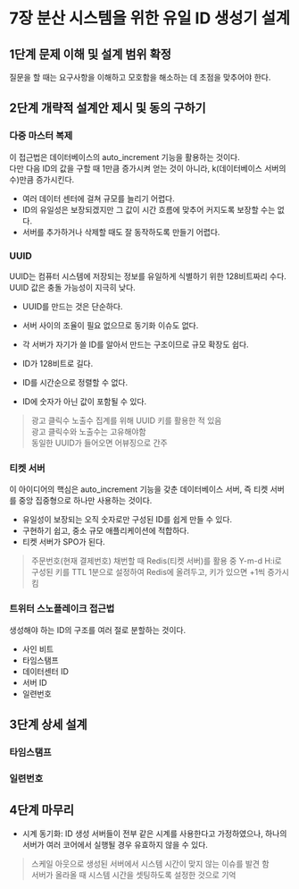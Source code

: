 # 7장 분산 시스템을 위한 유일 ID 생성기 설계

## 1단계 문제 이해 및 설계 범위 확정

질문을 할 때는 요구사항을 이해하고 모호함을 해소하는 데 초점을 맞추어야 한다.  

## 2단계 개략적 설계안 제시 및 동의 구하기

### 다중 마스터 복제

이 접근법은 데이터베이스의 auto_increment 기능을 활용하는 것이다.  
다만 다음 ID의 값을 구할 때 1만큼 증가시켜 얻는 것이 아니라, k(데이터베이스 서버의 수)만큼 증가시킨다.  

- 여러 데이터 센터에 걸쳐 규모를 늘리기 어렵다.
- ID의 유일성은 보장되겠지만 그 값이 시간 흐름에 맞추어 커지도록 보장할 수는 없다.
- 서버를 추가하거나 삭제할 때도 잘 동작하도록 만들기 어렵다.

### UUID

UUID는 컴퓨터 시스템에 저장되는 정보를 유일하게 식별하기 위한 128비트짜리 수다.  
UUID 값은 충돌 가능성이 지극히 낮다.  

- UUID를 만드는 것은 단순하다.
- 서버 사이의 조율이 필요 없으므로 동기화 이슈도 없다.
- 각 서버가 자기가 쓸 ID를 알아서 만드는 구조이므로 규모 확장도 쉽다.

- ID가 128비트로 길다.
- ID를 시간순으로 정렬할 수 없다.
- ID에 숫자가 아닌 값이 포함될 수 있다.

> 광고 클릭수 노출수 집계를 위해 UUID 키를 활용한 적 있음  
> 광고 클릭수와 노출수는 고유해야함  
> 동일한 UUID가 들어오면 어뷰징으로 간주  

### 티켓 서버

이 아이디어의 핵심은 auto_increment 기능을 갖춘 데이터베이스 서버, 즉 티켓 서버를 중앙 집중형으로 하나만 사용하는 것이다.  

- 유일성이 보장되는 오직 숫자로만 구성된 ID를 쉽게 만들 수 있다.
- 구현하기 쉽고, 중소 규모 애플리케이션에 적합하다.
- 티켓 서버가 SPO가 된다.

> 주문번호(현재 결제번호) 채번할 때 Redis(티켓 서버)를 활용 중
> Y-m-d H:i로 구성된 키를 TTL 1분으로 설정하여 Redis에 올려두고, 키가 있으면 +1씩 증가시킴

### 트위터 스노플레이크 접근법

생성해야 하는 ID의 구조를 여러 절로 분할하는 것이다.  

- 사인 비트
- 타임스탬프
- 데이터센터 ID
- 서버 ID
- 일련번호

## 3단계 상세 설계

### 타임스탬프

### 일련번호

## 4단계 마무리

- 시계 동기화: ID 생성 서버들이 전부 같은 시계를 사용한다고 가정하였으나, 하나의 서버가 여러 코어에서 실행될 경우 유효하지 않을 수 있다.  

> 스케일 아웃으로 생성된 서버에서 시스템 시간이 맞지 않는 이슈를 발견 함  
> 서버가 올라올 때 시스템 시간을 셋팅하도록 설정한 것으로 기억
